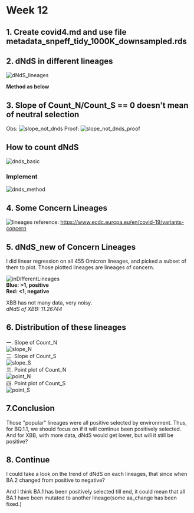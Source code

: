 # Week 12   
## 1. Create covid4.md and use file metadata_snpeff_tidy_1000K_downsampled.rds

## 2. dNdS in different lineages
![dNdS_lineages](https://github.com/KirakiraZLY/Variants-and-mutation-rate-in-SARS-Cov2/blob/main/Img/Week%2012/dNdS_lineages.png?raw=true) 

**Method as below**

## 3. Slope of Count_N/Count_S == 0 doesn't mean of neutral selection

Obs:
![slope_not_dnds](https://github.com/KirakiraZLY/Variants-and-mutation-rate-in-SARS-Cov2/blob/main/Img/Week%2012/slope_not_dnds.jpg?raw=true)
Proof:
![slope_not_dnds_proof](https://github.com/KirakiraZLY/Variants-and-mutation-rate-in-SARS-Cov2/blob/main/Img/Week%2012/slope_not_dnds_proof.jpg?raw=true)

## How to count dNdS
![dnds_basic](https://github.com/KirakiraZLY/Variants-and-mutation-rate-in-SARS-Cov2/blob/main/Img/Week%2012/dNdS_basic.jpg?raw=true)
### Implement
![dnds_method](https://github.com/KirakiraZLY/Variants-and-mutation-rate-in-SARS-Cov2/blob/main/Img/Week%2012/dNdS_method.jpg?raw=true)

## 4. Some Concern Lineages
![lineages](https://github.com/KirakiraZLY/Variants-and-mutation-rate-in-SARS-Cov2/blob/main/Img/Week%2012/ConcernLineages.jpg?raw=true)
reference: https://www.ecdc.europa.eu/en/covid-19/variants-concern

## 5. dNdS_new of Concern Lineages
I did linear regression on all 455 Omicron lineages, and picked a subset of them to plot. Those plotted lineages are lineages of concern.

![inDifferentLineages](https://github.com/KirakiraZLY/Variants-and-mutation-rate-in-SARS-Cov2/blob/main/Img/Week%2012/dNdS_in_different_concern_lineages.png?raw=true)   
**Blue: >1, positive   
Red: <1, negative**

XBB has not many data, very noisy.   
_dNdS of XBB: 11.26744_

## 6. Distribution of these lineages
一. Slope of Count_N   
![slope_N](https://github.com/KirakiraZLY/Variants-and-mutation-rate-in-SARS-Cov2/blob/main/Img/Week%2012/Slope_CN.png?raw=true)   
二. Slope of Count_S   
![slope_S](https://github.com/KirakiraZLY/Variants-and-mutation-rate-in-SARS-Cov2/blob/main/Img/Week%2012/Slope_CS.png?raw=true)   
三. Point plot of Count_N   
![point_N](https://github.com/KirakiraZLY/Variants-and-mutation-rate-in-SARS-Cov2/blob/main/Img/Week%2012/Count_N.png?raw=true)   
四. Point plot of Count_S   
![point_S](https://github.com/KirakiraZLY/Variants-and-mutation-rate-in-SARS-Cov2/blob/main/Img/Week%2012/Count_S.png?raw=true)

## 7.Conclusion   
Those "popular" lineages were all positive selected by environment. Thus, for BQ.1.1, we should focus on if it will continue been positively selected. And for XBB, with more data, dNdS would get lower, but will it still be positive?

## 8. Continue   
I could take a look on the trend of dNdS on each lineages, that since when BA.2 changed from positive to negative?   

And I think BA.1 has been positively selected till end, it could mean that all BA.1 have been mutated to another lineage(some aa_change has been fixed.)